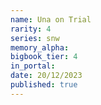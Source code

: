 ```yaml
---
name: Una on Trial
rarity: 4
series: snw
memory_alpha:
bigbook_tier: 4
in_portal:
date: 20/12/2023
published: true
---
```




